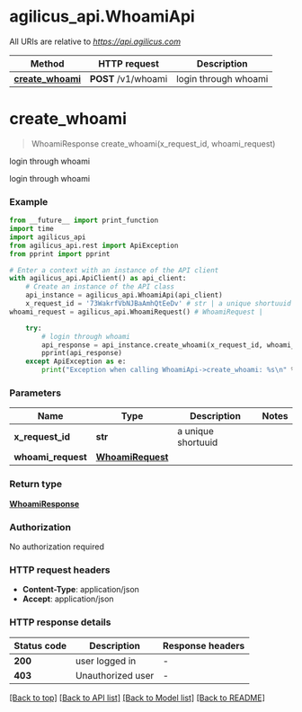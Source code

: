 # agilicus_api.WhoamiApi

All URIs are relative to *https://api.agilicus.com*

Method | HTTP request | Description
------------- | ------------- | -------------
[**create_whoami**](WhoamiApi.md#create_whoami) | **POST** /v1/whoami | login through whoami


# **create_whoami**
> WhoamiResponse create_whoami(x_request_id, whoami_request)

login through whoami

login through whoami

### Example

```python
from __future__ import print_function
import time
import agilicus_api
from agilicus_api.rest import ApiException
from pprint import pprint

# Enter a context with an instance of the API client
with agilicus_api.ApiClient() as api_client:
    # Create an instance of the API class
    api_instance = agilicus_api.WhoamiApi(api_client)
    x_request_id = '73WakrfVbNJBaAmhQtEeDv' # str | a unique shortuuid
whoami_request = agilicus_api.WhoamiRequest() # WhoamiRequest | 

    try:
        # login through whoami
        api_response = api_instance.create_whoami(x_request_id, whoami_request)
        pprint(api_response)
    except ApiException as e:
        print("Exception when calling WhoamiApi->create_whoami: %s\n" % e)
```

### Parameters

Name | Type | Description  | Notes
------------- | ------------- | ------------- | -------------
 **x_request_id** | **str**| a unique shortuuid | 
 **whoami_request** | [**WhoamiRequest**](WhoamiRequest.md)|  | 

### Return type

[**WhoamiResponse**](WhoamiResponse.md)

### Authorization

No authorization required

### HTTP request headers

 - **Content-Type**: application/json
 - **Accept**: application/json

### HTTP response details
| Status code | Description | Response headers |
|-------------|-------------|------------------|
**200** | user logged in |  -  |
**403** | Unauthorized user |  -  |

[[Back to top]](#) [[Back to API list]](../README.md#documentation-for-api-endpoints) [[Back to Model list]](../README.md#documentation-for-models) [[Back to README]](../README.md)

